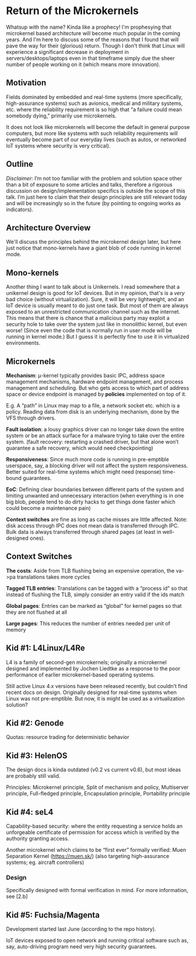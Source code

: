 # Return of the Microkernels

Whatsup with the name? Kinda like a prophecy! I'm prophesying that microkernel based architecture will become much popular in the coming years. And I'm here to discuss some of the reasons that I found that will pave the way for their (glorious) return. Though I don't think that Linux will experience a significant decrease in deployment in servers/desktops/laptops even in that timeframe simply due the sheer number of people working on it (which means more innovation).

## Motivation

Fields dominated by embedded and real-time systems (more specifically, high-assurance systems) such as avionics, medical and military systems, etc. where the reliability requirement is so high that “a failure could mean somebody dying,” primarily use microkernels.

It does not look like microkernels will become the default in general purpose computers, but more like systems with such reliability requirements will eventually become part of our everyday lives (such as autos, or networked IoT systems where security is very critical).

## Outline

_Disclaimer:_ I’m not too familiar with the problem and solution space other than a bit of exposure to some articles and talks, therefore a rigorous discussion on design/implementation specifics is outside the scope of this talk. I’m just here to claim that their design principles are still relevant today and will be increasingly so in the future (by pointing to ongoing works as indicators).

## Architecture Overview

We'll discuss the principles behind the microkernel design later, but here just notice that mono-kernels have a giant blob of code running in kernel mode.

## Mono-kernels

Another thing I want to talk about is Unikernels. I read somewhere that a unikernel design is good for IoT devices. But in my opinion, that's is a _very_ bad choice (without virtualization). Sure, it will be very lightweight, and an IoT device is usually meant to do just one task. But most of them are always exposed to an unrestricted communication channel such as the internet. This means that there is chance that a malicious party may exploit a security hole to take over the system just like in monolithic kernel, but even worse! (Since even the code that is normally run in user mode will be running in kernel mode.) But I guess it is perfectly fine to use it in virtualized environments.

## Microkernels

**Mechanism**: μ-kernel typically provides basic IPC, address space management mechanisms, hardware endpoint management, and process management and scheduling. But who gets access to which part of address space or device endpoint is managed by **policies** implemented on top of it.

E.g. A “path” in Linux may map to a file, a network socket etc. which is a policy. Reading data from disk is an underlying mechanism, done by the VFS through drivers.

**Fault isolation**: a lousy graphics driver can no longer take down the entire system or be an attack surface for a malware trying to take over the entire system. (fault recovery: restarting a crashed driver, but that alone won’t guarantee a safe recovery, which would need checkpointing)

**Responsiveness**: Since much more code is running in pre-emptible userspace, say, a blocking driver will not affect the system responsiveness. Better suited for real-time systems which might need (response) time-bound guarantees.

**EoC**: Defining clear boundaries between different parts of the system and limiting unwanted and unnecessary interaction (when everything is in one big blob, people tend to do dirty hacks to get things done faster which could become a maintenance pain)

**Context switches** are fine as long as cache misses are little affected. Note: disk access through IPC does not mean data is transferred through IPC. Bulk data is always transferred through shared pages (at least in well-designed ones).

## Context Switches

**The costs**: Aside from TLB flushing being an expensive operation, the va->pa translations takes more cycles

**Tagged TLB entries**: Translations can be tagged with a “process id” so that instead of flushing the TLB, simply consider an entry valid if the ids match

**Global pages**: Entries can be marked as “global” for kernel pages so that they are not flushed at all

**Large pages**: This reduces the number of entries needed per unit of memory

## Kid \#1: L4Linux/L4Re
L4 is a family of second-gen microkernels; originally a microkernel designed and implemented by Jochen Liedtke as a response to the poor performance of earlier microkernel-based operating systems.

Still active Linux 4.x versions have been released recently, but couldn’t find recent docs on design. Originally designed for real-time systems when Linux was not pre-emptible. But now, it is might be used as a virtualization solution?

## Kid \#2: Genode

Quotas: resource trading for deterministic behavior

## Kid \#3: HelenOS

The design docs is kinda outdated (v0.2 vs current v0.6), but most ideas are probably still valid.

Principles: Microkernel principle, Split of mechanism and policy, Multiserver principle, Full-fledged principle, Encapsulation principle, Portability principle

## Kid \#4: seL4

Capability-based security: where the entity requesting a service holds an unforgeable certificate of permission for access which is verified by the authority granting access.

Another microkernel which claims to be “first ever” formally verified: Muen Separation Kernel (https://muen.sk/) (also targeting high-assurance systems; eg. aircraft controllers)

### Design

Specifically designed with formal verification in mind. For more information, see [2.b]

## Kid \#5: Fuchsia/Magenta

Development started last June (according to the repo history).

IoT devices exposed to open network and running critical software such as, say, auto-driving program need very high security guarantees.
